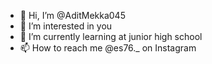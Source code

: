 - 👋 Hi, I’m @AditMekka045
- 👀 I’m interested in you
- 🌱 I’m currently learning at junior high school
- 📫 How to reach me @es76._ on Instagram

<!---
AditMekka045/AditMekka045 is a ✨ special ✨ repository because its `README.md` (this file) appears on your GitHub profile.
You can click the Preview link to take a look at your changes.
--->
